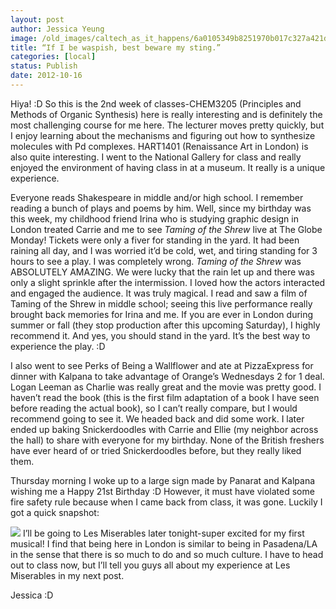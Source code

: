 ```yaml
---
layout: post
author: Jessica Yeung
image: /old_images/caltech_as_it_happens/6a0105349b8251970b017c327a421d970b.jpg
title: “If I be waspish, best beware my sting.”
categories: [local]
status: Publish
date: 2012-10-16
---
```


Hiya! :D
So this is the 2nd week of classes-CHEM3205
(Principles and Methods of Organic Synthesis) here is really interesting and is
definitely the most challenging course for me here. The lecturer moves pretty
quickly, but I enjoy learning about the mechanisms and figuring out how to
synthesize molecules with Pd complexes. HART1401 (Renaissance Art in London) is
also quite interesting. I went to the National Gallery for class and really
enjoyed the environment of having class in at a museum. It really is a unique
experience.

Everyone reads Shakespeare in middle and/or high school. I
remember reading a bunch of plays and poems by him. Well, since my birthday was
this week, my childhood friend Irina who is studying graphic design in London
treated Carrie and me to see *Taming of
the Shrew* live at The Globe Monday! Tickets were only a fiver for standing
in the yard. It had been raining all day, and I was worried it’d be cold, wet,
and tiring standing for 3 hours to see a play. I was completely wrong. *Taming of the Shrew* was ABSOLUTELY
AMAZING. We were lucky that the rain let up and there was only a slight
sprinkle after the intermission. I loved how the actors interacted and engaged
the audience. It was truly magical. I read and saw a film of Taming of the
Shrew in middle school; seeing this live performance really brought back
memories for Irina and me. If you are ever in London during summer or fall
(they stop production after this upcoming Saturday), I highly recommend it. And
yes, you should stand in the yard. It’s the best way to experience the play. :D

I also went to see Perks of Being a Wallflower and ate at
PizzaExpress for dinner with Kalpana to take advantage of Orange’s Wednesdays 2
for 1 deal. Logan Leeman as Charlie was really great and the movie was pretty
good. I haven’t read the book (this is the first film adaptation of a book I
have seen before reading the actual book), so I can’t really compare, but I
would recommend going to see it. We headed back and did some work. I later ended
up baking Snickerdoodles with Carrie and Ellie (my neighbor across the hall) to
share with everyone for my birthday. None of the British freshers have ever
heard of or tried Snickerdoodles before, but they really liked them. 

Thursday morning I woke up to a large sign made by Panarat
and Kalpana wishing me a Happy 21st Birthday :D However, it must
have violated some fire safety rule because when I came back from class, it was
gone. Luckily I got a quick snapshot:


![](/old_images/caltech_as_it_happens/6a0105349b8251970b017ee41e0dd4970d.jpg)
I’ll be going to Les Miserables later tonight-super excited
for my first musical! I find that being here in London is similar to being in
Pasadena/LA in the sense that there is so much to do and so much culture. I
have to head out to class now, but I’ll tell you guys all about my experience
at Les Miserables in my next post.

Jessica :D
